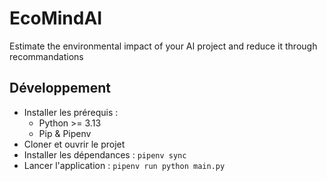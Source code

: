 # EcoMindAI

Estimate the environmental impact of your AI project and reduce it through recommandations

## Développement

- Installer les prérequis :
  - Python >= 3.13
  - Pip & Pipenv
- Cloner et ouvrir le projet
- Installer les dépendances : `pipenv sync`
- Lancer l'application : `pipenv run python main.py`
